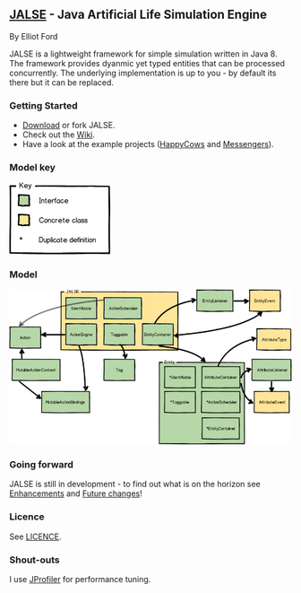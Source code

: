 ## [JALSE](https://ellzord.github.io/JALSE) - Java Artificial Life Simulation Engine
By Elliot Ford

JALSE is a lightweight framework for simple simulation written in Java 8. The framework provides dyanmic yet typed entities that can be processed concurrently. The underlying implementation is up to you - by default its there but it can be replaced.

### Getting Started
* [Download]() or fork JALSE.
* Check out the [Wiki](https://github.com/Ellzord/JALSE/wiki).
* Have a look at the example projects ([HappyCows](https://github.com/Ellzord/JALSE-HappyCows) and [Messengers](https://github.com/Ellzord/JALSE-Messengers)).

### Model key
![GitHub Logo](/jalse-model-key.png)

### Model
![GitHub Logo](/jalse-model.png)

### Going forward
JALSE is still in development - to find out what is on the horizon see [Enhancements](https://github.com/Ellzord/JALSE/issues?q=is%3Aopen+is%3Aissue+label%3Aenhancement) and [Future changes](https://github.com/Ellzord/JALSE/wiki/Future-changes)!

### Licence
See [LICENCE](https://github.com/Ellzord/JALSE/blob/master/LICENSE).

### Shout-outs
I use [JProfiler](http://www.ej-technologies.com/products/jprofiler/overview.html) for performance tuning.
